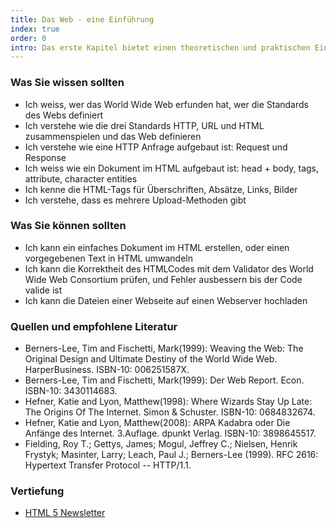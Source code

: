 ```yaml
--- 
title: Das Web - eine Einführung
index: true
order: 0
intro: Das erste Kapitel bietet einen theoretischen und praktischen Einstieg in das World Wide Web.  
---
```



### Was Sie wissen sollten

* Ich weiss, wer das World Wide Web erfunden hat, wer die Standards des Webs definiert
* Ich verstehe wie die drei Standards HTTP, URL und HTML zusammenspielen und das Web definieren
* Ich verstehe wie eine HTTP Anfrage aufgebaut ist: Request und Response
* Ich weiss wie ein Dokument im HTML aufgebaut ist: head + body, tags, attribute, character entities
* Ich kenne die HTML-Tags für Überschriften, Absätze, Links, Bilder
* Ich verstehe, dass es mehrere Upload-Methoden gibt

### Was Sie können sollten

* Ich kann ein einfaches Dokument im HTML erstellen, oder einen vorgegebenen Text in HTML umwandeln
* Ich kann die Korrektheit des HTMLCodes mit dem Validator des World Wide Web Consortium prüfen, und Fehler ausbessern bis der Code valide ist
* Ich kann die Dateien einer Webseite auf einen Webserver hochladen

### Quellen und empfohlene Literatur

* Berners-Lee, Tim and Fischetti, Mark(1999): Weaving the Web: The Original Design and Ultimate Destiny of the World Wide Web. HarperBusiness. ISBN-10: 006251587X.
* Berners-Lee, Tim and Fischetti, Mark(1999): Der Web Report. Econ. ISBN-10: 3430114683.
* Hefner, Katie and Lyon, Matthew(1998): Where Wizards Stay Up Late: The Origins Of The Internet. Simon & Schuster. ISBN-10: 0684832674.
* Hefner, Katie and Lyon, Matthew(2008): ARPA Kadabra oder Die Anfänge des Internet. 3.Auflage. dpunkt Verlag. ISBN-10: 3898645517.
* Fielding, Roy T.; Gettys, James; Mogul, Jeffrey C.; Nielsen, Henrik Frystyk; Masinter, Larry; Leach, Paul J.; Berners-Lee (1999). RFC 2616: Hypertext Transfer Protocol -- HTTP/1.1. 

### Vertiefung

* [HTML 5 Newsletter](http://html5weekly.com/)
